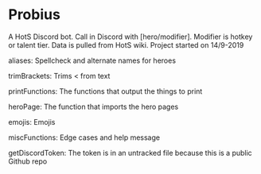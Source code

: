 # Probius

A HotS Discord bot. Call in Discord with [hero/modifier]. Modifier is hotkey or talent tier. Data is pulled from HotS wiki. Project started on 14/9-2019

aliases: Spellcheck and alternate names for heroes

trimBrackets: Trims < from text

printFunctions: The functions that output the things to print

heroPage: The function that imports the hero pages

emojis: Emojis

miscFunctions: Edge cases and help message

getDiscordToken: The token is in an untracked file because this is a public Github repo
